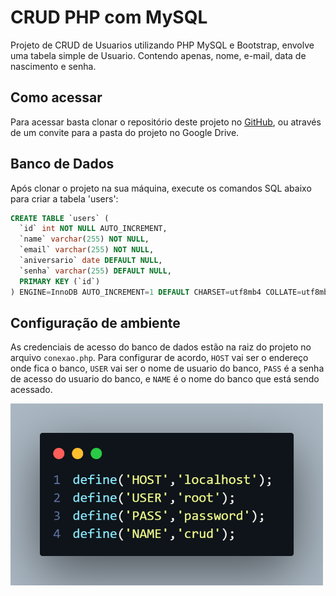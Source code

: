 # CRUD PHP com MySQL
Projeto de CRUD de Usuarios utilizando PHP MySQL e Bootstrap, envolve uma tabela simple de Usuario. Contendo apenas, nome, e-mail, data de nascimento e senha.

## Como acessar
Para acessar basta clonar o repositório deste projeto no [GitHub](https://github.com/0CaioG/crud-php-mysql.git), ou através de um convite para a pasta do projeto no Google Drive.

## Banco de Dados
Após clonar o projeto na sua máquina, execute os comandos SQL abaixo para criar a tabela 'users':
```sql
CREATE TABLE `users` (
  `id` int NOT NULL AUTO_INCREMENT,
  `name` varchar(255) NOT NULL,
  `email` varchar(255) NOT NULL,
  `aniversario` date DEFAULT NULL,
  `senha` varchar(255) DEFAULT NULL,
  PRIMARY KEY (`id`)
) ENGINE=InnoDB AUTO_INCREMENT=1 DEFAULT CHARSET=utf8mb4 COLLATE=utf8mb4_0900_ai_ci
```
## Configuração de ambiente
As credenciais de acesso do banco de dados estão na raiz do projeto no arquivo `conexao.php`. Para configurar de acordo, `HOST` vai ser o endereço onde fica o banco, `USER` vai ser o nome de usuario do banco, `PASS` é a senha de acesso do usuario do banco, e `NAME` é o nome do banco que está sendo acessado.

<img src="imgs/image.png" width="500">